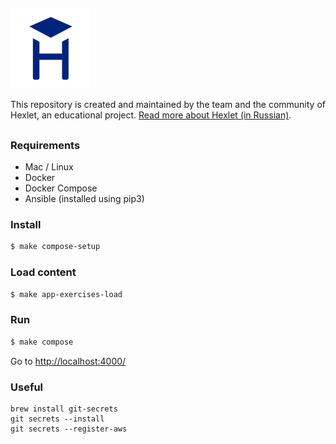 ##
[![Hexlet Ltd. logo](https://raw.githubusercontent.com/Hexlet/hexletguides.github.io/master/images/hexlet_logo128.png)](https://ru.hexlet.io/pages/about?utm_source=github&utm_medium=link&utm_campaign=hexlet-basics)

This repository is created and maintained by the team and the community of Hexlet, an educational project. [Read more about Hexlet (in Russian)](https://ru.hexlet.io/pages/about?utm_source=github&utm_medium=link&utm_campaign=hexlet-basics).
##
### Requirements

* Mac / Linux
* Docker
* Docker Compose
* Ansible (installed using pip3)

### Install

```sh
$ make compose-setup
```

### Load content

```sh
$ make app-exercises-load
```

### Run

```sh
$ make compose
```

Go to [http://localhost:4000/](http://localhost:4000/)

### Useful

    brew install git-secrets
    git secrets --install
    git secrets --register-aws
